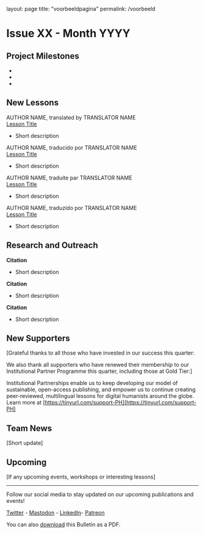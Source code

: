 layout: page
title: "voorbeeldpagina"
permalink: /voorbeeld

# Issue XX - Month YYYY

## Project Milestones

- 
- 
- 

## New Lessons

AUTHOR NAME, translated by TRANSLATOR NAME    
[Lesson Title](DOI)
- Short description   

AUTHOR NAME, traducido por TRANSLATOR NAME    
[Lesson Title](DOI)
- Short description      

AUTHOR NAME, traduite par TRANSLATOR NAME    
[Lesson Title](DOI)
- Short description   

AUTHOR NAME, traduzido por TRANSLATOR NAME    
[Lesson Title](DOI)
- Short description   

## Research and Outreach

**Citation**
- Short description

**Citation**
- Short description

**Citation**
- Short description

## New Supporters

[Grateful thanks to all those who have invested in our success this quarter: 

We also thank all supporters who have renewed their membership to our Institutional Partner Programme this quarter, including those at Gold Tier:]

Institutional Partnerships enable us to keep developing our model of sustainable, open-access publishing, and empower us to continue creating peer-reviewed, multilingual lessons for digital humanists around the globe. Learn more at [https://tinyurl.com/support-PH](https://tinyurl.com/support-PH)

## Team News

[Short update]

## Upcoming

[If any upcoming events, workshops or interesting lessons]

------    
Follow our social media to stay updated on our upcoming publications and events! 

[Twitter](https://twitter.com/ProgHist) - [Mastodon](https://hcommons.social/@proghist) - [LinkedIn](https://www.linkedin.com/company/prog-hist/)- [Patreon](https://www.patreon.com/theprogramminghistorian)

You can also [download](https://github.com/programminghistorian/jekyll/blob/gh-pages/assets/bulletin/2023-12-13-bulletin-issue-01) this Bulletin as a PDF.
